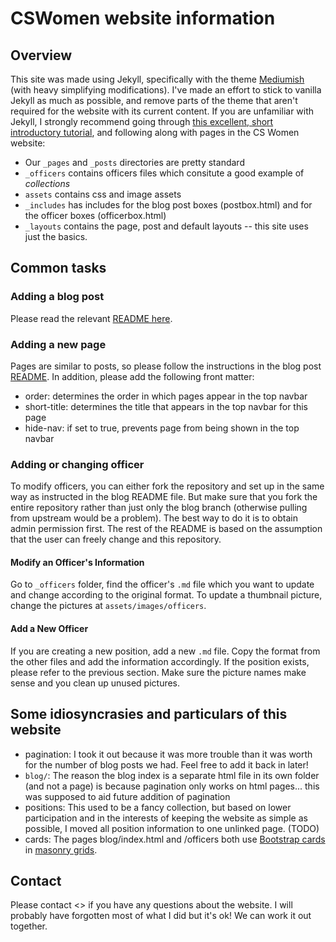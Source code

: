 # CSWomen website information

## Overview

This site was made using Jekyll, specifically with the theme [Mediumish](https://github.com/wowthemesnet/mediumish-theme-jekyll) (with heavy simplifying modifications).
I've made an effort to stick to vanilla Jekyll as much as possible, and remove parts of the theme that aren't required for the website with its current content.
If you are unfamiliar with Jekyll, I strongly recommend going through [this excellent, short introductory tutorial](https://jekyllrb.com/docs/), and following along with pages in the CS Women website:
* Our `_pages` and `_posts` directories are pretty standard
* `_officers` contains officers files which consitute a good example of *collections*
* `assets` contains css and image assets
* `_includes` has includes for the blog post boxes (postbox.html) and for the officer boxes (officerbox.html)
* `_layouts` contains the page, post and default layouts -- this site uses just the basics.

## Common tasks

### Adding a blog post
Please read the relevant [README here](https://github.com/CSWomenUMass/cswomenumass.github.io/blob/master/_posts/README.md).

### Adding a new page
Pages are similar to posts, so please follow the instructions in the blog post [README](https://github.com/CSWomenUMass/cswomenumass.github.io/blob/master/_posts/README.md). In addition, please add the following front matter:
* order: determines the order in which pages appear in the top navbar
* short-title: determines the title that appears in the top navbar for this page
* hide-nav: if set to true, prevents page from being shown in the top navbar

### Adding or changing officer
To modify officers, you can either fork the repository and set up in the same way as instructed in the blog README file. But make sure that you fork the entire repository rather than just only the blog branch (otherwise pulling from upstream would be a problem). The best way to do it is to obtain admin permission first. The rest of the README is based on the assumption that the user can freely change and this repository.

#### Modify an Officer's Information
Go to `_officers` folder, find the officer's `.md` file which you want to update and change according to the original format. To update a thumbnail picture, change the pictures at `assets/images/officers`.

#### Add a New Officer
If you are creating a new position, add a new `.md` file. Copy the format from the other files and add the information accordingly. If the position exists, please refer to the previous section. Make sure the picture names make sense and you clean up unused pictures.

## Some idiosyncrasies and particulars of this website
* pagination: I took it out because it was more trouble than it was worth for the number of blog posts we had. Feel free to add it back in later!
* `blog/`: The reason the blog index is a separate html file in its own folder (and not a page) is because pagination only works on html pages... this was supposed to aid future addition of pagination
* positions: This used to be a fancy collection, but based on lower participation and in the interests of keeping the website as simple as possible, I moved all position information to one unlinked page. (TODO)
* cards: The pages blog/index.html and /officers both use [Bootstrap cards](https://getbootstrap.com/docs/4.0/components/card/) in [masonry grids](https://masonry.desandro.com/extras.html).


## Contact
 Please contact <> if you have any questions about the website. I will probably have forgotten most of what I did but it's ok! We can work it out together.

